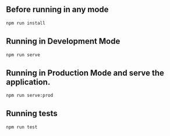 ## Before running in any mode
````bash
npm run install
````


## Running in Development Mode

````bash
npm run serve
````

## Running in Production Mode and serve the application.

````bash
npm run serve:prod
````


## Running tests

````bash
npm run test
````